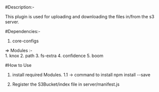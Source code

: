 #Description:-

This plugin is used for uploading and downloading the files in/from the s3 server.

#Dependencies:-
   1. core-configs


 => Modules :-  
    1. knox
    2. path
    3. fs-extra
    4. confidence
    5. boom


#How to Use

1. install required Modules.
   1.1 -> command to install
          npm install <module-name> --save

2. Register the S3Bucket/index file in server/manifest.js
